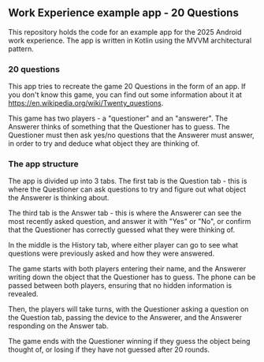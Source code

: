 ## Work Experience example app - 20 Questions

This repository holds the code for an example app for the 2025 Android work experience.
The app is written in Kotlin using the MVVM architectural pattern.

### 20 questions

This app tries to recreate the game 20 Questions in the form of an app.
If you don't know this game, you can find out some information about it at https://en.wikipedia.org/wiki/Twenty_questions.

This game has two players - a "questioner" and an "answerer".
The Answerer thinks of something that the Questioner has to guess.
The Questioner must then ask yes/no questions that the Answerer must answer, in order to try and
deduce what object they are thinking of.

### The app structure

The app is divided up into 3 tabs.
The first tab is the Question tab - this is where the Questioner can ask questions to try and figure
out what object the Answerer is thinking about.

The third tab is the Answer tab - this is where the Answerer can see the most recently asked
question, and answer it with "Yes" or "No", or confirm that the Questioner has correctly guessed
what they were thinking of.

In the middle is the History tab, where either player can go to see what questions were previously
asked and how they were answered.

The game starts with both players entering their name, and the Answerer writing down the object that
the Questioner has to guess. The phone can be passed between both players, ensuring that no hidden
information is revealed.

Then, the players will take turns, with the Questioner asking a question on the Question tab,
passing the device to the Answerer, and the Answerer responding on the Answer tab.

The game ends with the Questioner winning if they guess the object being thought of, or losing if
they have not guessed after 20 rounds.